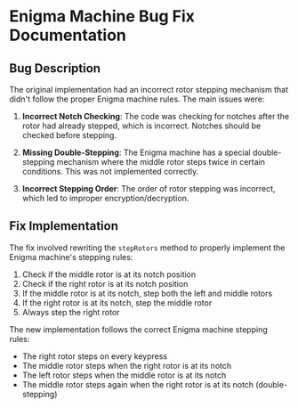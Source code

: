# Enigma Machine Bug Fix Documentation

## Bug Description

The original implementation had an incorrect rotor stepping mechanism that didn't follow the proper Enigma machine rules. The main issues were:

1. **Incorrect Notch Checking**: The code was checking for notches after the rotor had already stepped, which is incorrect. Notches should be checked before stepping.

2. **Missing Double-Stepping**: The Enigma machine has a special double-stepping mechanism where the middle rotor steps twice in certain conditions. This was not implemented correctly.

3. **Incorrect Stepping Order**: The order of rotor stepping was incorrect, which led to improper encryption/decryption.

## Fix Implementation

The fix involved rewriting the `stepRotors` method to properly implement the Enigma machine's stepping rules:

1. Check if the middle rotor is at its notch position
2. Check if the right rotor is at its notch position
3. If the middle rotor is at its notch, step both the left and middle rotors
4. If the right rotor is at its notch, step the middle rotor
5. Always step the right rotor

The new implementation follows the correct Enigma machine stepping rules:
- The right rotor steps on every keypress
- The middle rotor steps when the right rotor is at its notch
- The left rotor steps when the middle rotor is at its notch
- The middle rotor steps again when the right rotor is at its notch (double-stepping)
